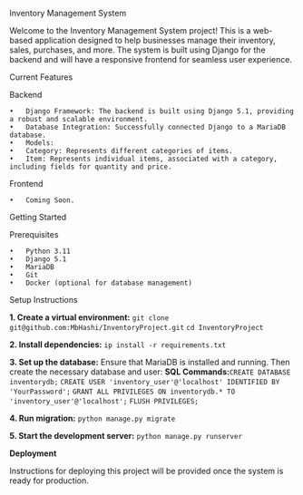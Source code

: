 Inventory Management System

Welcome to the Inventory Management System project! This is a web-based application designed to help businesses manage their inventory, sales, purchases, and more. The system is built using Django for the backend and will have a responsive frontend for seamless user experience.

Current Features

Backend

	•	Django Framework: The backend is built using Django 5.1, providing a robust and scalable environment.
	•	Database Integration: Successfully connected Django to a MariaDB database.
	•	Models:
	•	Category: Represents different categories of items.
	•	Item: Represents individual items, associated with a category, including fields for quantity and price.

Frontend

	•	Coming Soon.

Getting Started

Prerequisites

	•	Python 3.11
	•	Django 5.1
	•	MariaDB
	•	Git
	•	Docker (optional for database management)

Setup Instructions

   **1.	Create a virtual environment:**
   ```git clone git@github.com:MbHashi/InventoryProject.git```
   ```cd InventoryProject```

   **2.	Install dependencies:**
   ```ip install -r requirements.txt```


   **3.	Set up the database:**
      Ensure that MariaDB is installed and running. Then create the necessary database and user:
**SQL Commands:**```CREATE DATABASE inventorydb;```
```CREATE USER 'inventory_user'@'localhost' IDENTIFIED BY 'YourPassword';```
```GRANT ALL PRIVILEGES ON inventorydb.* TO 'inventory_user'@'localhost';```
```FLUSH PRIVILEGES;```


   **4.	Run migration:**
   ```python manage.py migrate```


  **5. Start the development server:**
   ```python manage.py runserver```


   **Deployment**

Instructions for deploying this project will be provided once the system is ready for production.
